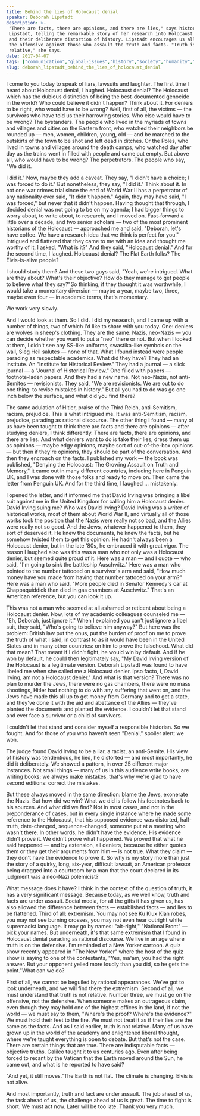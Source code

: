 ```yaml
---
title: Behind the lies of Holocaust denial
speaker: Deborah Lipstadt
description: >-
 "There are facts, there are opinions, and there are lies," says historian Deborah
 Lipstadt, telling the remarkable story of her research into Holocaust deniers --
 and their deliberate distortion of history. Lipstadt encourages us all to go on
 the offensive against those who assault the truth and facts. "Truth is not
 relative," she says.
date: 2017-04-07
tags: ["communication","global-issues","history","society","humanity","law","violence","war","tedx","writing"]
slug: deborah_lipstadt_behind_the_lies_of_holocaust_denial
---
```


I come to you today to speak of liars, lawsuits and laughter. The first time I heard about
Holocaust denial, I laughed. Holocaust denial? The Holocaust which has the dubious
distinction of being the best-documented genocide in the world? Who could believe it
didn't happen? Think about it. For deniers to be right, who would have to be wrong? Well,
first of all, the victims — the survivors who have told us their harrowing stories. Who
else would have to be wrong? The bystanders. The people who lived in the myriads of towns
and villages and cities on the Eastern front, who watched their neighbors be rounded up —
men, women, children, young, old — and be marched to the outskirts of the town to be shot
and left dead in ditches. Or the Poles, who lived in towns and villages around the death
camps, who watched day after day as the trains went in filled with people and came out
empty. But above all, who would have to be wrong? The perpetrators. The people who say, "We
did it.

I did it." Now, maybe they add a caveat. They say, "I didn't have a choice; I was forced
to do it." But nonetheless, they say, "I did it." Think about it. In not one war crimes
trial since the end of World War II has a perpetrator of any nationality ever said, "It
didn't happen." Again, they may have said, "I was forced," but never that it didn't
happen. Having thought that through, I decided denial was not going to be on my agenda; I
had bigger things to worry about, to write about, to research, and I moved on. Fast-forward
a little over a decade, and two senior scholars — two of the most prominent historians of
the Holocaust — approached me and said, "Deborah, let's have coffee. We have a research
idea that we think is perfect for you." Intrigued and flattered that they came to me with
an idea and thought me worthy of it, I asked, "What is it?" And they said, "Holocaust
denial." And for the second time, I laughed. Holocaust denial? The Flat Earth folks? The
Elvis-is-alive people?

I should study them? And these two guys said, "Yeah, we're intrigued. What are they about?
What's their objective? How do they manage to get people to believe what they say?"So
thinking, if they thought it was worthwhile, I would take a momentary diversion — maybe a
year, maybe two, three, maybe even four — in academic terms, that's momentary.

We work very slowly.

And I would look at them. So I did. I did my research, and I came up with a number of
things, two of which I'd like to share with you today. One: deniers are wolves in sheep's
clothing. They are the same: Nazis, neo-Nazis — you can decide whether you want to put a
"neo" there or not. But when I looked at them, I didn't see any SS-like uniforms,
swastika-like symbols on the wall, Sieg Heil salutes — none of that. What I found instead
were people parading as respectable academics. What did they have? They had an institute.
An "Institute for Historical Review." They had a journal — a slick journal — a "Journal of
Historical Review." One filled with papers — footnote-laden papers. And they had a new
name. Not neo-Nazis, not anti-Semites — revisionists. They said, "We are revisionists. We
are out to do one thing: to revise mistakes in history." But all you had to do was go one
inch below the surface, and what did you find there?

The same adulation of Hitler, praise of the Third Reich, anti-Semitism, racism, prejudice.
This is what intrigued me. It was anti-Semitism, racism, prejudice, parading as rational
discourse. The other thing I found — many of us have been taught to think there are facts
and there are opinions — after studying deniers, I think differently. There are facts,
there are opinions, and there are lies. And what deniers want to do is take their lies,
dress them up as opinions — maybe edgy opinions, maybe sort of out-of-the-box opinions —
but then if they're opinions, they should be part of the conversation. And then they
encroach on the facts. I published my work — the book was published, "Denying the
Holocaust: The Growing Assault on Truth and Memory," it came out in many different
countries, including here in Penguin UK, and I was done with those folks and ready to move
on. Then came the letter from Penguin UK. And for the third time, I laughed ...
mistakenly.

I opened the letter, and it informed me that David Irving was bringing a libel suit
against me in the United Kingdom for calling him a Holocaust denier. David Irving suing me?
Who was David Irving? David Irving was a writer of historical works, most of them about
World War II, and virtually all of those works took the position that the Nazis were
really not so bad, and the Allies were really not so good. And the Jews, whatever happened
to them, they sort of deserved it. He knew the documents, he knew the facts, but he
somehow twisted them to get this opinion. He hadn't always been a Holocaust denier, but in
the late '80s, he embraced it with great vigor. The reason I laughed also was this was a
man who not only was a Holocaust denier, but seemed quite proud of it. Here was a man —
and I quote — who said, "I'm going to sink the battleship Auschwitz." Here was a man who
pointed to the number tattooed on a survivor's arm and said, "How much money have you made
from having that number tattooed on your arm?" Here was a man who said, "More people died
in Senator Kennedy's car at Chappaquiddick than died in gas chambers at Auschwitz." That's
an American reference, but you can look it up.

This was not a man who seemed at all ashamed or reticent about being a Holocaust
denier. Now, lots of my academic colleagues counseled me — "Eh, Deborah, just ignore it."
When I explained you can't just ignore a libel suit, they said, "Who's going to believe
him anyway?" But here was the problem: British law put the onus, put the burden of proof
on me to prove the truth of what I said, in contrast to as it would have been in the
United States and in many other countries: on him to prove the falsehood. What did that
mean? That meant if I didn't fight, he would win by default. And if he won by default, he
could then legitimately say, "My David Irving version of the Holocaust is a legitimate
version. Deborah Lipstadt was found to have libeled me when she called me a Holocaust
denier. Ipso facto, I, David Irving, am not a Holocaust denier." And what is that version?
There was no plan to murder the Jews, there were no gas chambers, there were no mass
shootings, Hitler had nothing to do with any suffering that went on, and the Jews have
made this all up to get money from Germany and to get a state, and they've done it with
the aid and abettance of the Allies — they've planted the documents and planted the
evidence. I couldn't let that stand and ever face a survivor or a child of
survivors.

I couldn't let that stand and consider myself a responsible historian. So we fought. And
for those of you who haven't seen "Denial," spoiler alert: we won.

The judge found David Irving to be a liar, a racist, an anti-Semite. His view of history
was tendentious, he lied, he distorted — and most importantly, he did it deliberately. We
showed a pattern, in over 25 different major instances. Not small things — many of us in
this audience write books, are writing books; we always make mistakes, that's why we're
glad to have second editions: correct the mistakes.

But these always moved in the same direction: blame the Jews, exonerate the Nazis. But how
did we win? What we did is follow his footnotes back to his sources. And what did we find?
Not in most cases, and not in the preponderance of cases, but in every single instance
where he made some reference to the Holocaust, that his supposed evidence was distorted,
half-truth, date-changed, sequence-changed, someone put at a meeting who wasn't there. In
other words, he didn't have the evidence. His evidence didn't prove it. We didn't prove
what happened. We proved that what he said happened — and by extension, all deniers,
because he either quotes them or they get their arguments from him — is not true. What
they claim — they don't have the evidence to prove it. So why is my story more than just
the story of a quirky, long, six-year, difficult lawsuit, an American professor being
dragged into a courtroom by a man that the court declared in its judgment was a neo-Nazi
polemicist?

What message does it have? I think in the context of the question of truth, it has a very
significant message. Because today, as we well know, truth and facts are under assault.
Social media, for all the gifts it has given us, has also allowed the difference between
facts — established facts — and lies to be flattened. Third of all: extremism. You may not
see Ku Klux Klan robes, you may not see burning crosses, you may not even hear outright
white supremacist language. It may go by names: "alt-right," "National Front" — pick your
names. But underneath, it's that same extremism that I found in Holocaust denial parading
as rational discourse. We live in an age where truth is on the defensive. I'm reminded of a
New Yorker cartoon. A quiz show recently appeared in "The New Yorker" where the host of
the quiz show is saying to one of the contestants, "Yes, ma'am, you had the right answer.
But your opponent yelled more loudly than you did, so he gets the point."What can we
do?

First of all, we cannot be beguiled by rational appearances. We've got to look underneath,
and we will find there the extremism. Second of all, we must understand that truth is not
relative. Number three, we must go on the offensive, not the defensive. When someone makes
an outrageous claim, even though they may hold one of the highest offices in the land, if
not the world — we must say to them, "Where's the proof? Where's the evidence?" We must
hold their feet to the fire. We must not treat it as if their lies are the same as the
facts. And as I said earlier, truth is not relative. Many of us have grown up in the world
of the academy and enlightened liberal thought, where we're taught everything is open to
debate. But that's not the case. There are certain things that are true. There are
indisputable facts — objective truths. Galileo taught it to us centuries ago. Even after
being forced to recant by the Vatican that the Earth moved around the Sun, he came out,
and what is he reported to have said?

"And yet, it still moves."The Earth is not flat. The climate is changing. Elvis is not
alive.

And most importantly, truth and fact are under assault. The job ahead of us, the task
ahead of us, the challenge ahead of us is great. The time to fight is short. We must act
now. Later will be too late. Thank you very much.

<!--
ad_duration=3.33
event="TEDxSkoll"
external_start_time=0
has_talk_citation=1
intro_duration=11.82
is_subtitle_required="False"
is_talk_featured="True"
language="en"
language_swap="False"
native_language="en"
number_of_related_talks=6
number_of_speakers=1
number_of_subtitled_videos=23
number_of_tags=10
number_of_talk_download_languages=23
number_of_talk_more_resources=1
number_of_talk_recommendations=1
number_of_talks_take_actions=0
post_ad_duration=0.83
published_timestamp="2017-05-02 15:15:50"
recording_date="2017-04-07"
speaker_description="Historian"
speaker_is_published=1
speaker_name="Deborah Lipstadt"
talk_name="Behind the lies of Holocaust denial"
talk_recommendations_blurb="Check out these extra resources, curated by Deborah Lipstadt."
talks_tags=["communication","global-issues","history","society","humanity","law","violence","war","tedx","writing"]
talks_take_action=[]
url_audio="https://download.ted.com/talks/DeborahLipstadt_2017X.mp3?apikey=acme-roadrunner"
url_photo_speaker="https://pe.tedcdn.com/images/ted/6ba3addfdc232b9490f5341f52d382fffa9a72e6_254x191.jpg"
url_photo_talk="https://s3.amazonaws.com/talkstar-photos/uploads/85bb00d6-3189-4c08-833c-26a2b4c7290b/DeborahLipstadt_2017X-embed.jpg"
url_webpage="https://www.ted.com/talks/deborah_lipstadt_behind_the_lies_of_holocaust_denial"
video_type_name="TEDx Talk"
-->